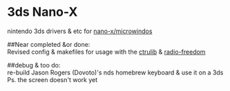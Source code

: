 # 3ds Nano-X
nintendo 3ds drivers & etc for [nano-x/microwindos](http://www.microwindows.org/)  

##Near completed &or done:  
Revised config & makefiles for usage with the [ctrulib](https://github.com/smealum/ctrulib) & [radio-freedom](https://github.com/flying-dutchmen/kumbaya_slumlord)  

##debug & too do:  
re-build Jason Rogers (Dovoto)'s nds homebrew keyboard & use it on a 3ds  
Ps. the screen doesn't work yet   
